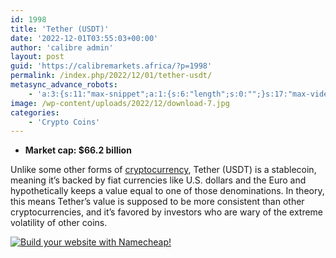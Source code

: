```yaml
---
id: 1998
title: 'Tether (USDT)'
date: '2022-12-01T03:55:03+00:00'
author: 'calibre admin'
layout: post
guid: 'https://calibremarkets.africa/?p=1998'
permalink: /index.php/2022/12/01/tether-usdt/
metasync_advance_robots:
    - 'a:3:{s:11:"max-snippet";a:1:{s:6:"length";s:0:"";}s:17:"max-video-preview";a:1:{s:6:"length";s:0:"";}s:17:"max-image-preview";a:1:{s:6:"length";s:5:"large";}}'
image: /wp-content/uploads/2022/12/download-7.jpg
categories:
    - 'Crypto Coins'
---
```


- **Market cap: $66.2 billion**

Unlike some other forms of [cryptocurrency](https://calibremarkets.africa/wp-content/uploads/2022/12/crypto_trade.jpg), Tether (USDT) is a stablecoin, meaning it’s backed by fiat currencies like U.S. dollars and the Euro and hypothetically keeps a value equal to one of those denominations. In theory, this means Tether’s value is supposed to be more consistent than other cryptocurrencies, and it’s favored by investors who are wary of the extreme volatility of other coins.

[![Build your website with Namecheap!](https://static.shareasale.com/image/46483/Shared-hosting-build-your-website-728_00.png)](https://shareasale.com/r.cfm?b=1896894&u=3265960&m=46483&urllink=&afftrack=)